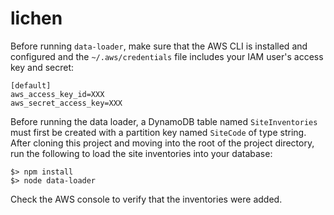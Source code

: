 # lichen
Before running `data-loader`, make sure that the AWS CLI is installed and configured and the `~/.aws/credentials` file includes your IAM user's access key and secret:

```
[default]
aws_access_key_id=XXX
aws_secret_access_key=XXX
```

Before running the data loader, a DynamoDB table named `SiteInventories` must first be created with a partition key named `SiteCode` of type string. After cloning this project and moving into the root of the project directory, run the following to load the site inventories into your database:

```
$> npm install
$> node data-loader
```
Check the AWS console to verify that the inventories were added.
